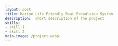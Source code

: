```yaml
---
layout: post
title: Marine Life Friendly Boat Propulsion System
description:  short description of the project
skills: 
- skill 1
- skill 2
main-image: /project.webp 
---
```

